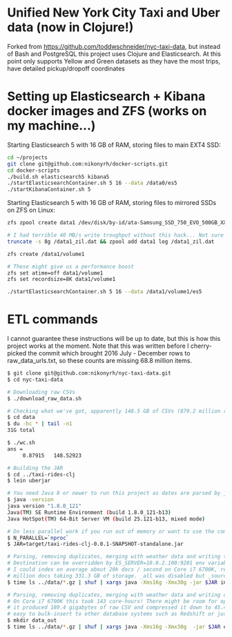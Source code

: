 # Unified New York City Taxi and Uber data (now in Clojure!)

Forked from https://github.com/toddwschneider/nyc-taxi-data, but instead of Bash and PostgreSQL
this project uses Clojure and Elasticsearch. At this point only supports Yellow and Green datasets
as they have the most trips, have detailed pickup/dropoff coordinates 

# Setting up Elasticsearch + Kibana docker images and ZFS (works on my machine...)

Starting Elasticsearch 5 with 16 GB of RAM, storing files to main EXT4 SSD:

```bash
cd ~/projects
git clone git@github.com:nikonyrh/docker-scripts.git
cd docker-scripts
./build.sh elasticsearch5 kibana5
./startElasticsearchContainer.sh 5 16 --data /data0/es5
./startKibanaContainer.sh 5
```

Starting Elasticsearch 5 with 16 GB of RAM, storing files to mirrored SSDs on ZFS on Linux:

```bash
zfs zpool create data1 /dev/disk/by-id/ata-Samsung_SSD_750_EVO_500GB_XXX /dev/disk/by-id/ata-Samsung_SSD_750_EVO_500GB_YYY

# I had terrible 40 MB/s write troughput without this hack... Not sure why :( Root partition is EXT4
truncate -s 8g /data1_zil.dat && zpool add data1 log /data1_zil.dat

zfs create /data1/volume1

# These might give us a performance boost
zfs set atime=off data1/volume1
zfs set recordsize=8K data1/volume1

./startElasticsearchContainer.sh 5 16 --data /data1/volume1/es5
```

# ETL commands

I cannot guarantee these instructions will be up to date, but this is how this project works at the moment.
Note that this was written before I cherry-picked the commit which brought 2016 July - December rows to
raw_data_urls.txt, so these counts are missing 68.8 million items.

```bash
$ git clone git@github.com:nikonyrh/nyc-taxi-data.git
$ cd nyc-taxi-data

# Downloading raw CSVs
$ ./download_raw_data.sh

# Checking what we've got, apparently 148.5 GB of CSVs (879.2 million rows) compressed to 31 GB
$ cd data
$ du -hc * | tail -n1
31G	total

$ ./wc.sh
ans =
     0.87915   148.52923

# Building the JAR
$ cd ../taxi-rides-clj
$ lein uberjar

# You need Java 8 or newer to run this project as dates are parsed by java.time
$ java -version
java version "1.8.0_121"
Java(TM) SE Runtime Environment (build 1.8.0_121-b13)
Java HotSpot(TM) 64-Bit Server VM (build 25.121-b13, mixed mode)

# Do less parallel work if you run out of memory or want to use the computer for other work as well.
$ N_PARALLEL=`nproc`
$ JAR=target/taxi-rides-clj-0.0.1-SNAPSHOT-standalone.jar

# Parsing, removing duplicates, merging with weather data and writing to local Elasticsearch.
# Destination can be overridden by ES_SERVER=10.0.2.100:9201 env variable if needed.
# I could index on average about 20k docs / second on Core i7 6700K, resulting in 873.3
# million docs taking 331.3 GB of storage. _all was disabled but _source was not.
$ time ls ../data/*.gz | shuf | xargs java -Xms16g -Xmx30g -jar $JAR insert $N_PARALLEL

# Parsing, removing duplicates, merging with weather data and writing out to .csv.gz files.
# On Core i7 6700K this took 143 core-hours! There might be room for optimization, but then again
# it produced 189.4 gigabytes of raw CSV and compressed it down to 45.4 gigabytes. It should be
# easy to bulk-insert to other database systems such as Redshift or just MS SQL Server.
$ mkdir data_out
$ time ls ../data/*.gz | shuf | xargs java -Xms16g -Xmx30g  -jar $JAR extract $N_PARALLEL
```

